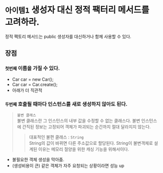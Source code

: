 # `아이템1` 생성자 대신 정적 팩터리 메서드를 고려하라.

정적 팩토리 메서드는 public 생성자를 대신하거나 함께 사용할 수 있다.

## 장점

### `첫번째` 이름을 가질 수 있다.
* Car car = new Car();
* Car car = Car.create();
* 아래가 더 직관적 

### `두번째` 호출될 때마다 인스턴스를 새로 생성하지 않아도 된다.
> `불변 클래스` <br>
> 불변 클래스란 그 인스턴스의 내부 값을 수정할 수 없는 클래스다.
> 불변 인스턴스에 간직된 정보는 고정되어 객체가 파괴되는 순간까지
> 절대 달라지지 않는다.
>> 대표적인 불편 클래스 : `String` <br>
>> String의 값이 바뀌면 다른 주소값으로 할당된다. 
>> String이 불변객체로 설계된 이유는 메모리 절양을 위한 캐싱 기능을 위해서이다. 

* 불필요한 객체 생성을 막아줌.
* (생성비용이 큰) 같은 객체가 자주 요청되는 상황이라면 성능 up

